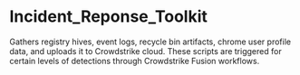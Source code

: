 # Incident_Reponse_Toolkit

Gathers registry hives, event logs, recycle bin artifacts, chrome user profile data, and uploads it to Crowdstrike cloud. These scripts are triggered for certain levels of detections through Crowdstrike Fusion workflows. 
